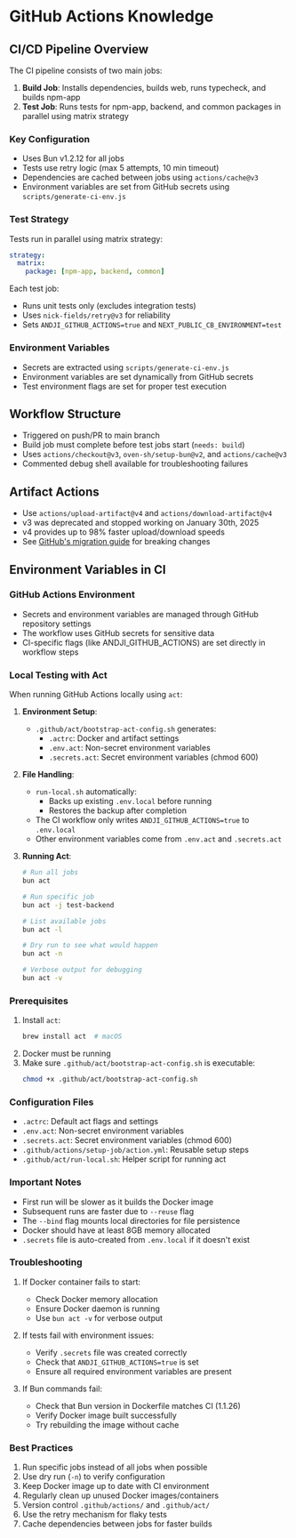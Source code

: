 # GitHub Actions Knowledge

## CI/CD Pipeline Overview

The CI pipeline consists of two main jobs:

1. **Build Job**: Installs dependencies, builds web, runs typecheck, and builds npm-app
2. **Test Job**: Runs tests for npm-app, backend, and common packages in parallel using matrix strategy

### Key Configuration

- Uses Bun v1.2.12 for all jobs
- Tests use retry logic (max 5 attempts, 10 min timeout)
- Dependencies are cached between jobs using `actions/cache@v3`
- Environment variables are set from GitHub secrets using `scripts/generate-ci-env.js`

### Test Strategy

Tests run in parallel using matrix strategy:

```yaml
strategy:
  matrix:
    package: [npm-app, backend, common]
```

Each test job:

- Runs unit tests only (excludes integration tests)
- Uses `nick-fields/retry@v3` for reliability
- Sets `ANDJI_GITHUB_ACTIONS=true` and `NEXT_PUBLIC_CB_ENVIRONMENT=test`

### Environment Variables

- Secrets are extracted using `scripts/generate-ci-env.js`
- Environment variables are set dynamically from GitHub secrets
- Test environment flags are set for proper test execution

## Workflow Structure

- Triggered on push/PR to main branch
- Build job must complete before test jobs start (`needs: build`)
- Uses `actions/checkout@v3`, `oven-sh/setup-bun@v2`, and `actions/cache@v3`
- Commented debug shell available for troubleshooting failures

## Artifact Actions

- Use `actions/upload-artifact@v4` and `actions/download-artifact@v4`
- v3 was deprecated and stopped working on January 30th, 2025
- v4 provides up to 98% faster upload/download speeds
- See [GitHub's migration guide](https://github.com/actions/upload-artifact/blob/main/docs/MIGRATION.md) for breaking changes

## Environment Variables in CI

### GitHub Actions Environment

- Secrets and environment variables are managed through GitHub repository settings
- The workflow uses GitHub secrets for sensitive data
- CI-specific flags (like ANDJI_GITHUB_ACTIONS) are set directly in workflow steps

### Local Testing with Act

When running GitHub Actions locally using `act`:

1. **Environment Setup**:

   - `.github/act/bootstrap-act-config.sh` generates:
     - `.actrc`: Docker and artifact settings
     - `.env.act`: Non-secret environment variables
     - `.secrets.act`: Secret environment variables (chmod 600)

2. **File Handling**:

   - `run-local.sh` automatically:
     - Backs up existing `.env.local` before running
     - Restores the backup after completion
   - The CI workflow only writes `ANDJI_GITHUB_ACTIONS=true` to `.env.local`
   - Other environment variables come from `.env.act` and `.secrets.act`

3. **Running Act**:

   ```bash
   # Run all jobs
   bun act

   # Run specific job
   bun act -j test-backend

   # List available jobs
   bun act -l

   # Dry run to see what would happen
   bun act -n

   # Verbose output for debugging
   bun act -v
   ```

### Prerequisites

1. Install `act`:
   ```bash
   brew install act  # macOS
   ```
2. Docker must be running
3. Make sure `.github/act/bootstrap-act-config.sh` is executable:
   ```bash
   chmod +x .github/act/bootstrap-act-config.sh
   ```

### Configuration Files

- `.actrc`: Default act flags and settings
- `.env.act`: Non-secret environment variables
- `.secrets.act`: Secret environment variables (chmod 600)
- `.github/actions/setup-job/action.yml`: Reusable setup steps
- `.github/act/run-local.sh`: Helper script for running act

### Important Notes

- First run will be slower as it builds the Docker image
- Subsequent runs are faster due to `--reuse` flag
- The `--bind` flag mounts local directories for file persistence
- Docker should have at least 8GB memory allocated
- `.secrets` file is auto-created from `.env.local` if it doesn't exist

### Troubleshooting

1. If Docker container fails to start:

   - Check Docker memory allocation
   - Ensure Docker daemon is running
   - Use `bun act -v` for verbose output

2. If tests fail with environment issues:

   - Verify `.secrets` file was created correctly
   - Check that `ANDJI_GITHUB_ACTIONS=true` is set
   - Ensure all required environment variables are present

3. If Bun commands fail:
   - Check that Bun version in Dockerfile matches CI (1.1.26)
   - Verify Docker image built successfully
   - Try rebuilding the image without cache

### Best Practices

1. Run specific jobs instead of all jobs when possible
2. Use dry run (`-n`) to verify configuration
3. Keep Docker image up to date with CI environment
4. Regularly clean up unused Docker images/containers
5. Version control `.github/actions/` and `.github/act/`
6. Use the retry mechanism for flaky tests
7. Cache dependencies between jobs for faster builds
